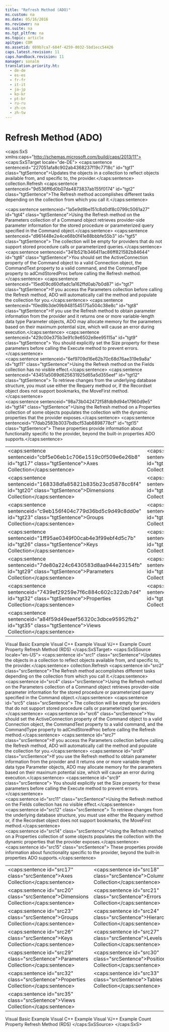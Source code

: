 ```yaml
---
title: "Refresh Method (ADO)"
ms.custom: na
ms.date: 05/16/2016
ms.reviewer: na
ms.suite: na
ms.tgt_pltfrm: na
ms.topic: article
apitype: COM
ms.assetid: 089b7ca7-684f-4259-8032-5bd1ecc54426
caps.latest.revision: 11
caps.handback.revision: 11
manager: sonalm
translation.priority.ht: 
  - de-de
  - es-es
  - fr-fr
  - it-it
  - ja-jp
  - ko-kr
  - pt-br
  - ru-ru
  - zh-cn
  - zh-tw
---
```

# Refresh Method (ADO)
<?xml version="1.0" encoding="utf-8"?>
<caps:SxS xmlns:caps="http://schemas.microsoft.com/build/caps/2013/11">
  <caps:SxSTarget locale="de-DE">
    <developerReferenceWithSyntaxDocument xsi:schemaLocation="http://ddue.schemas.microsoft.com/authoring/2003/5 http://dduestorage.blob.core.windows.net/ddueschema/developer.xsd" xmlns="http://ddue.schemas.microsoft.com/authoring/2003/5" xmlns:xlink="http://www.w3.org/1999/xlink" xmlns:xsi="http://www.w3.org/2001/XMLSchema-instance">
      <introduction>
        <para>
          <caps:sentence sentenceid="227051afa8c902ab4368237f19c7718c" id="tgt1" class="tgtSentence">Updates the objects in a collection to reflect objects available from, and specific to, the provider.</caps:sentence>
        </para>
      </introduction>
      <syntaxSection>
        <legacySyntax>
          <parameterReference>collection</parameterReference>.<legacyBold>Refresh</legacyBold></legacySyntax>
      </syntaxSection>
      <languageReferenceRemarks>
        <content>
          <para>
            <caps:sentence sentenceid="9d536ff6d0b07da4873837ab155f0174" id="tgt2" class="tgtSentence">The <unmanagedCodeEntityReference>Refresh</unmanagedCodeEntityReference> method accomplishes different tasks depending on the collection from which you call it.</caps:sentence>
          </para>
        </content>
        <sections>
          <section>
            <content></content>
            <sections>
              <section>
                <title>
                  <caps:sentence sentenceid="166e64f6c3677d0c513901242a3e702d" id="tgt3" class="tgtSentence">Parameters</caps:sentence>
                </title>
                <content>
                  <para>
                    <caps:sentence sentenceid="1a5e9d9be151c8d0df8c0799c5061a27" id="tgt4" class="tgtSentence">Using the <unmanagedCodeEntityReference>Refresh</unmanagedCodeEntityReference> method on the <legacyLink xlink:href="497cae10-3913-422a-9753-dcbb0a639b1b">Parameters</legacyLink> collection of a <legacyLink xlink:href="a02c22fb-542d-465e-a629-30fd59dcbebf">Command</legacyLink> object retrieves provider-side parameter information for the stored procedure or parameterized query specified in the <unmanagedCodeEntityReference>Command</unmanagedCodeEntityReference> object.</caps:sentence>
                    <caps:sentence sentenceid="d961448e2e4ce68b0f41e88bbbfe55b3" id="tgt5" class="tgtSentence"> The collection will be empty for providers that do not support stored procedure calls or parameterized queries.</caps:sentence>
                  </para>
                  <para>
                    <caps:sentence sentenceid="341b521b346411ac86ff821582b84644" id="tgt6" class="tgtSentence">You should set the <legacyLink xlink:href="52d0a96c-14fb-4ad9-b004-4d821bc0a6db">ActiveConnection</legacyLink> property of the <unmanagedCodeEntityReference>Command</unmanagedCodeEntityReference> object to a valid <legacyLink xlink:href="ef6b1824-5b12-43db-89d7-8f3d13896d4d">Connection</legacyLink> object, the <legacyLink xlink:href="4dd7e82a-8da5-4a4e-b439-11a29286fa0e">CommandText</legacyLink> property to a valid command, and the <legacyLink xlink:href="ca44809c-8647-48b6-a7fb-0be70a02f53e">CommandType</legacyLink> property to <legacyBold>adCmdStoredProc</legacyBold> before calling the <unmanagedCodeEntityReference>Refresh</unmanagedCodeEntityReference> method.</caps:sentence>
                  </para>
                  <para>
                    <caps:sentence sentenceid="15ed09cd60dfadc1a162ffd0ab7b0d87" id="tgt7" class="tgtSentence">If you access the <unmanagedCodeEntityReference>Parameters</unmanagedCodeEntityReference> collection before calling the <unmanagedCodeEntityReference>Refresh</unmanagedCodeEntityReference> method, ADO will automatically call the method and populate the collection for you.</caps:sentence>
                  </para>
                  <alert class="note">
                    <para>
                      <caps:sentence sentenceid="f0ed9b3de09b9481545175a504c38e8c" id="tgt8" class="tgtSentence">If you use the <unmanagedCodeEntityReference>Refresh</unmanagedCodeEntityReference> method to obtain parameter information from the provider and it returns one or more variable-length data type <legacyLink xlink:href="e010e794-7f0f-4026-8b5b-37328e437d63">Parameter</legacyLink> objects, ADO may allocate memory for the parameters based on their maximum potential size, which will cause an error during execution.</caps:sentence>
                      <caps:sentence sentenceid="429c00e375b3e91c9e6502e8ee95115a" id="tgt9" class="tgtSentence"> You should explicitly set the <legacyLink xlink:href="e6bad449-ebdb-4dd3-886a-9e6f1e7ee5d2">Size</legacyLink> property for these parameters before calling the <legacyLink xlink:href="f84a5ff3-0528-4ad7-9bea-9a15103378dd">Execute</legacyLink> method to prevent errors.</caps:sentence>
                    </para>
                  </alert>
                </content>
              </section>
              <section>
                <title>
                  <caps:sentence sentenceid="d05b6ed7d2345020440df396d6da7f73" id="tgt10" class="tgtSentence">Fields</caps:sentence>
                </title>
                <content>
                  <para>
                    <caps:sentence sentenceid="6ef9709d16e62b70c68d76ae319e9a8a" id="tgt11" class="tgtSentence">Using the <unmanagedCodeEntityReference>Refresh</unmanagedCodeEntityReference> method on the <legacyLink xlink:href="7c371474-b88f-4730-afa5-44163a0488d5">Fields</legacyLink> collection has no visible effect.</caps:sentence>
                    <caps:sentence sentenceid="43451a5089d625631925d65a5d355eef" id="tgt12" class="tgtSentence"> To retrieve changes from the underlying database structure, you must use either the <legacyLink xlink:href="d81ab76f-1aa8-4ccf-92ec-b65254dc3ea1">Requery</legacyLink> method or, if the <legacyLink xlink:href="ede1415f-c3df-4cc5-a05b-2576b2b84b60">Recordset</legacyLink> object does not support bookmarks, the <legacyLink xlink:href="a61a01a7-5b33-4150-9126-21dfa63654cb">MoveFirst</legacyLink> method.</caps:sentence>
                  </para>
                </content>
              </section>
              <section>
                <title>
                  <caps:sentence sentenceid="74693d2fc58b46bd06410f278e39aa71" id="tgt13" class="tgtSentence">Properties</caps:sentence>
                </title>
                <content>
                  <para>
                    <caps:sentence sentenceid="98a73b042472f58fdb9d94e17960d9e5" id="tgt14" class="tgtSentence">Using the <unmanagedCodeEntityReference>Refresh</unmanagedCodeEntityReference> method on a <unmanagedCodeEntityReference>Properties</unmanagedCodeEntityReference> collection of some objects populates the collection with the dynamic properties that the provider exposes.</caps:sentence>
                    <caps:sentence sentenceid="f7dab2583b3037bdbcf53ab6898778cf" id="tgt15" class="tgtSentence"> These properties provide information about functionality specific to the provider, beyond the built-in properties ADO supports.</caps:sentence>
                  </para>
                </content>
              </section>
            </sections>
          </section>
        </sections>
      </languageReferenceRemarks>
      <section>
        <title>
          <caps:sentence sentenceid="2f342d3be839cc5b67ae0de7d404b8e6" id="tgt16" class="tgtSentence">Applies To</caps:sentence>
        </title>
        <content>
          <table>
            <tbody>
              <tr>
                <TD>
                  <para>
                    <legacyLink xlink:href="072fb21a-ec0f-4b02-9022-1cef3ad4bfff">
                      <caps:sentence sentenceid="cbf5e06eb1c706e1519c0f509e6e26b8" id="tgt17" class="tgtSentence">Axes Collection</caps:sentence>
                    </legacyLink>
                  </para>
                </TD>
                <TD>
                  <para>
                    <legacyLink xlink:href="23b9fea8-4f76-4a51-95ce-1a6ce4560b34">
                      <caps:sentence sentenceid="99fbddbd2624687698880c0d9f5fdf87" id="tgt18" class="tgtSentence">Columns Collection</caps:sentence>
                    </legacyLink>
                  </para>
                </TD>
                <TD>
                  <para>
                    <legacyLink xlink:href="c79a5e36-71fd-44c4-948d-d6a7a89bb3b5">
                      <caps:sentence sentenceid="422f64c140f37984ffcb1c120148909c" id="tgt19" class="tgtSentence">CubeDefs Collection</caps:sentence>
                    </legacyLink>
                  </para>
                </TD>
              </tr>
              <tr>
                <TD>
                  <para>
                    <legacyLink xlink:href="eaf6f4e7-2ea0-49a3-89ee-e219e025257c">
                      <caps:sentence sentenceid="168338dfa85821b835b23cd5878cc6f4" id="tgt20" class="tgtSentence">Dimensions Collection</caps:sentence>
                    </legacyLink>
                  </para>
                </TD>
                <TD>
                  <para>
                    <legacyLink xlink:href="290819e1-7b39-4e1e-a93b-801257138b00">
                      <caps:sentence sentenceid="3c69e3f80ec3f7e1f6d12d9e4a0cea6d" id="tgt21" class="tgtSentence">Errors Collection</caps:sentence>
                    </legacyLink>
                  </para>
                </TD>
                <TD>
                  <para>
                    <legacyLink xlink:href="7c371474-b88f-4730-afa5-44163a0488d5">
                      <caps:sentence sentenceid="674ea0184650cb95a2fb260332db2e00" id="tgt22" class="tgtSentence">Fields Collection</caps:sentence>
                    </legacyLink>
                  </para>
                </TD>
              </tr>
              <tr>
                <TD>
                  <para>
                    <legacyLink xlink:href="09aa7b0a-69d5-4564-80a7-20ad8189670f">
                      <caps:sentence sentenceid="c9eb156f404c779d36bd5c9d49c8dd0e" id="tgt23" class="tgtSentence">Groups Collection</caps:sentence>
                    </legacyLink>
                  </para>
                </TD>
                <TD>
                  <para>
                    <legacyLink xlink:href="bef0fcb1-8060-4faa-84f0-3d52e9c4526f">
                      <caps:sentence sentenceid="412915da09c444068dd6d57b9171835c" id="tgt24" class="tgtSentence">Hierarchies Collection</caps:sentence>
                    </legacyLink>
                  </para>
                </TD>
                <TD>
                  <para>
                    <legacyLink xlink:href="184cf536-455c-42be-bf1c-a5c25bade961">
                      <caps:sentence sentenceid="3ec8f48378a449dc4727a819e79807ee" id="tgt25" class="tgtSentence">Indexes Collection</caps:sentence>
                    </legacyLink>
                  </para>
                </TD>
              </tr>
              <tr>
                <TD>
                  <para>
                    <legacyLink xlink:href="cdb31c76-e559-475c-b33a-aac24f73e70e">
                      <caps:sentence sentenceid="1ff95ae0349f00cab4e3f99ebf4d5c7b" id="tgt26" class="tgtSentence">Keys Collection</caps:sentence>
                    </legacyLink>
                  </para>
                </TD>
                <TD>
                  <para>
                    <legacyLink xlink:href="fed8684a-b428-4ee4-8f8d-928abe4ad9ad">
                      <caps:sentence sentenceid="b9680c82c535b26b76eaeeb708ce1342" id="tgt27" class="tgtSentence">Levels Collection</caps:sentence>
                    </legacyLink>
                  </para>
                </TD>
                <TD>
                  <para>
                    <legacyLink xlink:href="3a647cde-efdc-4394-b1b9-8cbb1b9d689f">
                      <caps:sentence sentenceid="04c396696736b58abf3bf0ac9dd32386" id="tgt28" class="tgtSentence">Members Collection</caps:sentence>
                    </legacyLink>
                  </para>
                </TD>
              </tr>
              <tr>
                <TD>
                  <para>
                    <legacyLink xlink:href="497cae10-3913-422a-9753-dcbb0a639b1b">
                      <caps:sentence sentenceid="7de80a224c6430583d8aa944e23154fb" id="tgt29" class="tgtSentence">Parameters Collection</caps:sentence>
                    </legacyLink>
                  </para>
                </TD>
                <TD>
                  <para>
                    <legacyLink xlink:href="5b9e7545-cf30-464d-80ef-5c99c8306bab">
                      <caps:sentence sentenceid="6cd207228ed31ea5de7a469254a17678" id="tgt30" class="tgtSentence">Positions Collection</caps:sentence>
                    </legacyLink>
                  </para>
                </TD>
                <TD>
                  <para>
                    <legacyLink xlink:href="dc7a38e1-93b9-4034-9af2-ff419e8fb2a3">
                      <caps:sentence sentenceid="0ed99f9ee0743c01afa5028a0ead7085" id="tgt31" class="tgtSentence">Procedures Collection</caps:sentence>
                    </legacyLink>
                  </para>
                </TD>
              </tr>
              <tr>
                <TD>
                  <para>
                    <legacyLink xlink:href="1d539aa8-ce0d-4418-ab03-8d0a3c1e9d82">
                      <caps:sentence sentenceid="7439ef29259e7f6c884c602c322db7d4" id="tgt32" class="tgtSentence">Properties Collection</caps:sentence>
                    </legacyLink>
                  </para>
                </TD>
                <TD>
                  <para>
                    <legacyLink xlink:href="38d750e7-f3fb-426e-b4b4-55eea4f1a654">
                      <caps:sentence sentenceid="4edaeeaf83e6078c1df9f2957d17b416" id="tgt33" class="tgtSentence">Tables Collection</caps:sentence>
                    </legacyLink>
                  </para>
                </TD>
                <TD>
                  <para>
                    <legacyLink xlink:href="0a30fa74-6f10-4410-bd70-882e7c43cd46">
                      <caps:sentence sentenceid="81cc4ec10bc4a5663d52f8158760cccc" id="tgt34" class="tgtSentence">Users Collection</caps:sentence>
                    </legacyLink>
                  </para>
                </TD>
              </tr>
              <tr>
                <TD>
                  <para>
                    <legacyLink xlink:href="a55d380c-2b7b-4b57-af74-8ba0b3de0db9">
                      <caps:sentence sentenceid="a84f59d49eaef56320c3dbce95952fb2" id="tgt35" class="tgtSentence">Views Collection</caps:sentence>
                    </legacyLink>
                  </para>
                </TD>
                <TD>
                  <para> </para>
                </TD>
                <TD>
                  <para> </para>
                </TD>
              </tr>
            </tbody>
          </table>
        </content>
      </section>
      <relatedTopics>
        <link xlink:href="f5375fa1-4711-4f7e-9ba4-54c427f71325">Visual Basic Example</link>
        <link xlink:href="3dc3443b-a1b0-4fbd-908a-6e274dec981c">Visual C++ Example</link>
        <link xlink:href="c0fbf728-0ccb-468d-be1e-c09dad9ffddb">Visual VJ++ Example</link>
        <link xlink:href="da9ccd1f-d402-41a2-940c-45556fc5340d">Count Property</link>
        <link xlink:href="c90a8050-0ff4-4c83-9925-261f2f2ccfe9">Refresh Method (RDS)</link>
      </relatedTopics>
    </developerReferenceWithSyntaxDocument>
  </caps:SxSTarget>
  <caps:SxSSource locale="en-US">
    <developerReferenceWithSyntaxDocument xsi:schemaLocation="http://ddue.schemas.microsoft.com/authoring/2003/5 http://dduestorage.blob.core.windows.net/ddueschema/developer.xsd" xmlns="http://ddue.schemas.microsoft.com/authoring/2003/5" xmlns:xlink="http://www.w3.org/1999/xlink" xmlns:xsi="http://www.w3.org/2001/XMLSchema-instance">
      <introduction>
        <para>
          <caps:sentence id="src1" class="srcSentence">Updates the objects in a collection to reflect objects available from, and specific to, the provider.</caps:sentence>
        </para>
      </introduction>
      <syntaxSection>
        <legacySyntax>
          <parameterReference>collection</parameterReference>.<legacyBold>Refresh</legacyBold></legacySyntax>
      </syntaxSection>
      <languageReferenceRemarks>
        <content>
          <para>
            <caps:sentence id="src2" class="srcSentence">The <unmanagedCodeEntityReference>Refresh</unmanagedCodeEntityReference> method accomplishes different tasks depending on the collection from which you call it.</caps:sentence>
          </para>
        </content>
        <sections>
          <section>
            <content></content>
            <sections>
              <section>
                <title>
                  <caps:sentence id="src3" class="srcSentence">Parameters</caps:sentence>
                </title>
                <content>
                  <para>
                    <caps:sentence id="src4" class="srcSentence">Using the <unmanagedCodeEntityReference>Refresh</unmanagedCodeEntityReference> method on the <legacyLink xlink:href="497cae10-3913-422a-9753-dcbb0a639b1b">Parameters</legacyLink> collection of a <legacyLink xlink:href="a02c22fb-542d-465e-a629-30fd59dcbebf">Command</legacyLink> object retrieves provider-side parameter information for the stored procedure or parameterized query specified in the <unmanagedCodeEntityReference>Command</unmanagedCodeEntityReference> object.</caps:sentence>
                    <caps:sentence id="src5" class="srcSentence"> The collection will be empty for providers that do not support stored procedure calls or parameterized queries.</caps:sentence>
                  </para>
                  <para>
                    <caps:sentence id="src6" class="srcSentence">You should set the <legacyLink xlink:href="52d0a96c-14fb-4ad9-b004-4d821bc0a6db">ActiveConnection</legacyLink> property of the <unmanagedCodeEntityReference>Command</unmanagedCodeEntityReference> object to a valid <legacyLink xlink:href="ef6b1824-5b12-43db-89d7-8f3d13896d4d">Connection</legacyLink> object, the <legacyLink xlink:href="4dd7e82a-8da5-4a4e-b439-11a29286fa0e">CommandText</legacyLink> property to a valid command, and the <legacyLink xlink:href="ca44809c-8647-48b6-a7fb-0be70a02f53e">CommandType</legacyLink> property to <legacyBold>adCmdStoredProc</legacyBold> before calling the <unmanagedCodeEntityReference>Refresh</unmanagedCodeEntityReference> method.</caps:sentence>
                  </para>
                  <para>
                    <caps:sentence id="src7" class="srcSentence">If you access the <unmanagedCodeEntityReference>Parameters</unmanagedCodeEntityReference> collection before calling the <unmanagedCodeEntityReference>Refresh</unmanagedCodeEntityReference> method, ADO will automatically call the method and populate the collection for you.</caps:sentence>
                  </para>
                  <alert class="note">
                    <para>
                      <caps:sentence id="src8" class="srcSentence">If you use the <unmanagedCodeEntityReference>Refresh</unmanagedCodeEntityReference> method to obtain parameter information from the provider and it returns one or more variable-length data type <legacyLink xlink:href="e010e794-7f0f-4026-8b5b-37328e437d63">Parameter</legacyLink> objects, ADO may allocate memory for the parameters based on their maximum potential size, which will cause an error during execution.</caps:sentence>
                      <caps:sentence id="src9" class="srcSentence"> You should explicitly set the <legacyLink xlink:href="e6bad449-ebdb-4dd3-886a-9e6f1e7ee5d2">Size</legacyLink> property for these parameters before calling the <legacyLink xlink:href="f84a5ff3-0528-4ad7-9bea-9a15103378dd">Execute</legacyLink> method to prevent errors.</caps:sentence>
                    </para>
                  </alert>
                </content>
              </section>
              <section>
                <title>
                  <caps:sentence id="src10" class="srcSentence">Fields</caps:sentence>
                </title>
                <content>
                  <para>
                    <caps:sentence id="src11" class="srcSentence">Using the <unmanagedCodeEntityReference>Refresh</unmanagedCodeEntityReference> method on the <legacyLink xlink:href="7c371474-b88f-4730-afa5-44163a0488d5">Fields</legacyLink> collection has no visible effect.</caps:sentence>
                    <caps:sentence id="src12" class="srcSentence"> To retrieve changes from the underlying database structure, you must use either the <legacyLink xlink:href="d81ab76f-1aa8-4ccf-92ec-b65254dc3ea1">Requery</legacyLink> method or, if the <legacyLink xlink:href="ede1415f-c3df-4cc5-a05b-2576b2b84b60">Recordset</legacyLink> object does not support bookmarks, the <legacyLink xlink:href="a61a01a7-5b33-4150-9126-21dfa63654cb">MoveFirst</legacyLink> method.</caps:sentence>
                  </para>
                </content>
              </section>
              <section>
                <title>
                  <caps:sentence id="src13" class="srcSentence">Properties</caps:sentence>
                </title>
                <content>
                  <para>
                    <caps:sentence id="src14" class="srcSentence">Using the <unmanagedCodeEntityReference>Refresh</unmanagedCodeEntityReference> method on a <unmanagedCodeEntityReference>Properties</unmanagedCodeEntityReference> collection of some objects populates the collection with the dynamic properties that the provider exposes.</caps:sentence>
                    <caps:sentence id="src15" class="srcSentence"> These properties provide information about functionality specific to the provider, beyond the built-in properties ADO supports.</caps:sentence>
                  </para>
                </content>
              </section>
            </sections>
          </section>
        </sections>
      </languageReferenceRemarks>
      <section>
        <title>
          <caps:sentence id="src16" class="srcSentence">Applies To</caps:sentence>
        </title>
        <content>
          <table>
            <tbody>
              <tr>
                <TD>
                  <para>
                    <legacyLink xlink:href="072fb21a-ec0f-4b02-9022-1cef3ad4bfff">
                      <caps:sentence id="src17" class="srcSentence">Axes Collection</caps:sentence>
                    </legacyLink>
                  </para>
                </TD>
                <TD>
                  <para>
                    <legacyLink xlink:href="23b9fea8-4f76-4a51-95ce-1a6ce4560b34">
                      <caps:sentence id="src18" class="srcSentence">Columns Collection</caps:sentence>
                    </legacyLink>
                  </para>
                </TD>
                <TD>
                  <para>
                    <legacyLink xlink:href="c79a5e36-71fd-44c4-948d-d6a7a89bb3b5">
                      <caps:sentence id="src19" class="srcSentence">CubeDefs Collection</caps:sentence>
                    </legacyLink>
                  </para>
                </TD>
              </tr>
              <tr>
                <TD>
                  <para>
                    <legacyLink xlink:href="eaf6f4e7-2ea0-49a3-89ee-e219e025257c">
                      <caps:sentence id="src20" class="srcSentence">Dimensions Collection</caps:sentence>
                    </legacyLink>
                  </para>
                </TD>
                <TD>
                  <para>
                    <legacyLink xlink:href="290819e1-7b39-4e1e-a93b-801257138b00">
                      <caps:sentence id="src21" class="srcSentence">Errors Collection</caps:sentence>
                    </legacyLink>
                  </para>
                </TD>
                <TD>
                  <para>
                    <legacyLink xlink:href="7c371474-b88f-4730-afa5-44163a0488d5">
                      <caps:sentence id="src22" class="srcSentence">Fields Collection</caps:sentence>
                    </legacyLink>
                  </para>
                </TD>
              </tr>
              <tr>
                <TD>
                  <para>
                    <legacyLink xlink:href="09aa7b0a-69d5-4564-80a7-20ad8189670f">
                      <caps:sentence id="src23" class="srcSentence">Groups Collection</caps:sentence>
                    </legacyLink>
                  </para>
                </TD>
                <TD>
                  <para>
                    <legacyLink xlink:href="bef0fcb1-8060-4faa-84f0-3d52e9c4526f">
                      <caps:sentence id="src24" class="srcSentence">Hierarchies Collection</caps:sentence>
                    </legacyLink>
                  </para>
                </TD>
                <TD>
                  <para>
                    <legacyLink xlink:href="184cf536-455c-42be-bf1c-a5c25bade961">
                      <caps:sentence id="src25" class="srcSentence">Indexes Collection</caps:sentence>
                    </legacyLink>
                  </para>
                </TD>
              </tr>
              <tr>
                <TD>
                  <para>
                    <legacyLink xlink:href="cdb31c76-e559-475c-b33a-aac24f73e70e">
                      <caps:sentence id="src26" class="srcSentence">Keys Collection</caps:sentence>
                    </legacyLink>
                  </para>
                </TD>
                <TD>
                  <para>
                    <legacyLink xlink:href="fed8684a-b428-4ee4-8f8d-928abe4ad9ad">
                      <caps:sentence id="src27" class="srcSentence">Levels Collection</caps:sentence>
                    </legacyLink>
                  </para>
                </TD>
                <TD>
                  <para>
                    <legacyLink xlink:href="3a647cde-efdc-4394-b1b9-8cbb1b9d689f">
                      <caps:sentence id="src28" class="srcSentence">Members Collection</caps:sentence>
                    </legacyLink>
                  </para>
                </TD>
              </tr>
              <tr>
                <TD>
                  <para>
                    <legacyLink xlink:href="497cae10-3913-422a-9753-dcbb0a639b1b">
                      <caps:sentence id="src29" class="srcSentence">Parameters Collection</caps:sentence>
                    </legacyLink>
                  </para>
                </TD>
                <TD>
                  <para>
                    <legacyLink xlink:href="5b9e7545-cf30-464d-80ef-5c99c8306bab">
                      <caps:sentence id="src30" class="srcSentence">Positions Collection</caps:sentence>
                    </legacyLink>
                  </para>
                </TD>
                <TD>
                  <para>
                    <legacyLink xlink:href="dc7a38e1-93b9-4034-9af2-ff419e8fb2a3">
                      <caps:sentence id="src31" class="srcSentence">Procedures Collection</caps:sentence>
                    </legacyLink>
                  </para>
                </TD>
              </tr>
              <tr>
                <TD>
                  <para>
                    <legacyLink xlink:href="1d539aa8-ce0d-4418-ab03-8d0a3c1e9d82">
                      <caps:sentence id="src32" class="srcSentence">Properties Collection</caps:sentence>
                    </legacyLink>
                  </para>
                </TD>
                <TD>
                  <para>
                    <legacyLink xlink:href="38d750e7-f3fb-426e-b4b4-55eea4f1a654">
                      <caps:sentence id="src33" class="srcSentence">Tables Collection</caps:sentence>
                    </legacyLink>
                  </para>
                </TD>
                <TD>
                  <para>
                    <legacyLink xlink:href="0a30fa74-6f10-4410-bd70-882e7c43cd46">
                      <caps:sentence id="src34" class="srcSentence">Users Collection</caps:sentence>
                    </legacyLink>
                  </para>
                </TD>
              </tr>
              <tr>
                <TD>
                  <para>
                    <legacyLink xlink:href="a55d380c-2b7b-4b57-af74-8ba0b3de0db9">
                      <caps:sentence id="src35" class="srcSentence">Views Collection</caps:sentence>
                    </legacyLink>
                  </para>
                </TD>
                <TD>
                  <para> </para>
                </TD>
                <TD>
                  <para> </para>
                </TD>
              </tr>
            </tbody>
          </table>
        </content>
      </section>
      <relatedTopics>
        <link xlink:href="f5375fa1-4711-4f7e-9ba4-54c427f71325">Visual Basic Example</link>
        <link xlink:href="3dc3443b-a1b0-4fbd-908a-6e274dec981c">Visual C++ Example</link>
        <link xlink:href="c0fbf728-0ccb-468d-be1e-c09dad9ffddb">Visual VJ++ Example</link>
        <link xlink:href="da9ccd1f-d402-41a2-940c-45556fc5340d">Count Property</link>
        <link xlink:href="c90a8050-0ff4-4c83-9925-261f2f2ccfe9">Refresh Method (RDS)</link>
      </relatedTopics>
    </developerReferenceWithSyntaxDocument>
  </caps:SxSSource>
</caps:SxS>